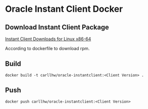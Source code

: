 # Oracle Instant Client Docker

## Download Instant Client Package

[Instant Client Downloads for Linux x86-64](http://www.oracle.com/technetwork/topics/linuxx86-64soft-092277.html)

According to dockerfile to download rpm.

## Build

```
docker build -t carllhw/oracle-instantclient:<Client Version> .
```

## Push

```
docker push carllhw/oracle-instantclient:<Client Version>
```
